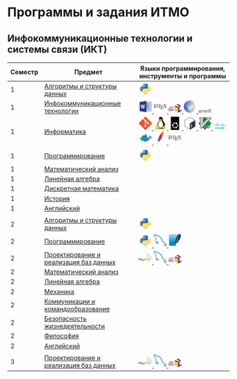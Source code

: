 # Программы и задания ИТМО
## Инфокоммуникационные технологии и системы связи (ИКТ)
| Семестр | Предмет                                                                                                                                                            | Языки программирования, инструменты и программы                                                                                                                                                                                                                                                                                                                                                                                                                                                                                                                                                                                                                                                                                                                                                                                                                                                                                                                                                                                                                                                                                                                                                                                                           | 
|---------|--------------------------------------------------------------------------------------------------------------------------------------------------------------------|-----------------------------------------------------------------------------------------------------------------------------------------------------------------------------------------------------------------------------------------------------------------------------------------------------------------------------------------------------------------------------------------------------------------------------------------------------------------------------------------------------------------------------------------------------------------------------------------------------------------------------------------------------------------------------------------------------------------------------------------------------------------------------------------------------------------------------------------------------------------------------------------------------------------------------------------------------------------------------------------------------------------------------------------------------------------------------------------------------------------------------------------------------------------------------------------------------------------------------------------------------------|
| 1       | [Алгоритмы и структуры данных](https://github.com/CandyGoose/Algorithms_1_term_ICT)                                                                                | <a href="https://www.python.org/" target="_blank" rel="noreferrer"> <img src="img/py.svg" alt="python" width="30" height="30"/> </a>                                                                                                                                                                                                                                                                                                                                                                                                                                                                                                                                                                                                                                                                                                                                                                                                                                                                                                                                                                                                                                                                                                                      |                          
| 1       | [Инфокоммуникационные технологии](https://github.com/CandyGoose/ICT)                                                                                               | <a href="https://www.microsoft.com/ru-ru/microsoft-365/word?legRedir=true&CorrelationId=e17a8f5c-a44c-4a2e-ac97-0971002e6584" target="_blank" rel="noreferrer"> <img src="img/word.svg" alt="word" width="30" /> </a> <a href="https://www.latex-project.org/" target="_blank" rel="noreferrer"> <img src="img/tex.svg" alt="latex" width="30" height="30"/> </a> <a href="https://www.uml.org/" target="_blank" rel="noreferrer"> <img src="img/uml.png" alt="uml" width="30" /> </a> <a href="https://ramussoftware.com/" target="_blank" rel="noreferrer"> <img src="img/ramus.png" alt="ramus" width="30" height="30"/> </a> <a href="https://www.erwin.com/" target="_blank" rel="noreferrer"> <img src="img/er.png" alt="erwin" width="30"/> </a>                                                                                                                                                                                                                                                                                                                                                                                                                                                                                                   |                            
| 1       | [Информатика](https://github.com/CandyGoose/Informatic_ICT/)                                                                                                       | <a href="https://git-scm.com/" target="_blank" rel="noreferrer"> <img src="img/git.svg" alt="git" width="30" height="30"/> </a>  <a href="https://www.linux.org/" target="_blank" rel="noreferrer"> <img src="img/linux.svg" alt="linux" width="30" height="30"/> </a> <a href="https://ubuntu.com/" target="_blank" rel="noreferrer"> <img src="img/ubuntu.svg" alt="ubuntu" width="30" /> </a> <a href="https://www.gnu.org/software/bash/" target="_blank" rel="noreferrer"> <img src="img/bash.svg" alt="bash" width="30" height="30"/> </a> <a href="https://www.vim.org/" target="_blank" rel="noreferrer"> <img src="img/vim.svg" alt="vim" width="30" /> </a> <a href="https://www.netacad.com/courses/packet-tracer" target="_blank" rel="noreferrer"> <img src="img/cisco.png" alt="cisco" width="30"/> </a>  <a href="https://www.docker.com/" target="_blank" rel="noreferrer"> <img src="img/docker.svg" alt="docker" width="30" height="30"/> </a>  <a href="https://httpd.apache.org/" target="_blank" rel="noreferrer"> <img src="img/apache.svg" alt="apache" width="30" height="30"/> </a>  <a href="https://www.latex-project.org/" target="_blank" rel="noreferrer"> <img src="img/tex.svg" alt="latex" width="30" height="30"/> </a> |   
| 1       | [Программирование](https://github.com/CandyGoose/Programming_1_term_ICT)                                                                                           | <a href="https://www.python.org/" target="_blank" rel="noreferrer"> <img src="img/py.svg" alt="python" width="30" height="30"/> </a>                                                                                                                                                                                                                                                                                                                                                                                                                                                                                                                                                                                                                                                                                                                                                                                                                                                                                                                                                                                                                                                                                                                      |                            
| 1       | [Математический анализ](https://github.com/CandyGoose/ITMO_ICT/tree/main/1_term_ICT/Mathematical_analysis)                                                         |                                                                                                                                                                                                                                                                                                                                                                                                                                                                                                                                                                                                                                                                                                                                                                                                                                                                                                                                                                                                                                                                                                                                                                                                                                                           |                            
| 1       | [Линейная алгебра](https://github.com/CandyGoose/ITMO_ICT/tree/main/1_term_ICT/Linear_algebra)                                                                     |                                                                                                                                                                                                                                                                                                                                                                                                                                                                                                                                                                                                                                                                                                                                                                                                                                                                                                                                                                                                                                                                                                                                                                                                                                                           |                            
| 1       | [Дискретная математика](https://github.com/CandyGoose/ITMO_ICT/tree/main/1_term_ICT/Discrete_math)                                                                 |                                                                                                                                                                                                                                                                                                                                                                                                                                                                                                                                                                                                                                                                                                                                                                                                                                                                                                                                                                                                                                                                                                                                                                                                                                                           |                            
| 1       | [История](https://github.com/CandyGoose/ITMO_ICT/tree/main/1_term_ICT/History)                                                                                     |                                                                                                                                                                                                                                                                                                                                                                                                                                                                                                                                                                                                                                                                                                                                                                                                                                                                                                                                                                                                                                                                                                                                                                                                                                                           |                            
| 1       | [Английский](https://github.com/CandyGoose/ITMO_ICT/tree/main/1_term_ICT/English)                                                                                  |                                                                                                                                                                                                                                                                                                                                                                                                                                                                                                                                                                                                                                                                                                                                                                                                                                                                                                                                                                                                                                                                                                                                                                                                                                                           |                            
|         |                                                                                                                                                                    |                                                                                                                                                                                                                                                                                                                                                                                                                                                                                                                                                                                                                                                                                                                                                                                                                                                                                                                                                                                                                                                                                                                                                                                                                                                           | 
| 2       | [Алгоритмы и структуры данных](https://github.com/CandyGoose/Algorithms_2_term_ICT)                                                                                | <a href="https://www.python.org/" target="_blank" rel="noreferrer"> <img src="img/py.svg" alt="python" width="30" height="30"/> </a>                                                                                                                                                                                                                                                                                                                                                                                                                                                                                                                                                                                                                                                                                                                                                                                                                                                                                                                                                                                                                                                                                                                      |                             
| 2       | [Программирование](https://github.com/CandyGoose/Programming_2_term_ICT)                                                                                           | <a href="https://www.python.org/" target="_blank" rel="noreferrer"> <img src="img/py.svg" alt="python" width="30" height="30"/> </a> <a href="https://www.mysql.com/" target="_blank" rel="noreferrer"> <img src="img/mysql.svg" alt="mysql" width="30" height="30"/> </a> <a href="https://www.sqlite.org/index.html" target="_blank" rel="noreferrer"> <img src="img/sqlite.svg" alt="sqlite" width="30" height="30"/> </a>                                                                                                                                                                                                                                                                                                                                                                                                                                                                                                                                                                                                                                                                                                                                                                                                                             |                             
| 2       | [Проектирование и реализация баз данных](https://github.com/CandyGoose/Database_2_term_ICT)                                                                        | <a href="https://www.mysql.com/products/workbench/" target="_blank" rel="noreferrer"> <img src="img/workbench.svg" alt="mysql workbench" width="30" height="30"/> </a> <a href="https://www.mysql.com/" target="_blank" rel="noreferrer"> <img src="img/mysql.svg" alt="mysql" width="30" height="30"/> </a>  <a href="https://www.uml.org/" target="_blank" rel="noreferrer"> <img src="img/uml.png" alt="uml" width="30" /> </a>                                                                                                                                                                                                                                                                                                                                                                                                                                                                                                                                                                                                                                                                                                                                                                                                                        |                           
| 2       | [Математический анализ](https://github.com/CandyGoose/ITMO_ICT/tree/main/2_term_ICT/Mathematical_analysis)                                                         |                                                                                                                                                                                                                                                                                                                                                                                                                                                                                                                                                                                                                                                                                                                                                                                                                                                                                                                                                                                                                                                                                                                                                                                                                                                           |                             
| 2       | [Линейная алгебра](https://github.com/CandyGoose/ITMO_ICT/tree/main/2_term_ICT/Linear_algebra)                                                                     |                                                                                                                                                                                                                                                                                                                                                                                                                                                                                                                                                                                                                                                                                                                                                                                                                                                                                                                                                                                                                                                                                                                                                                                                                                                           |                             
| 2       | [Механика](https://github.com/CandyGoose/ITMO_ICT/tree/main/2_term_ICT/Mechanics)                                                                                  |                                                                                                                                                                                                                                                                                                                                                                                                                                                                                                                                                                                                                                                                                                                                                                                                                                                                                                                                                                                                                                                                                                                                                                                                                                                           |                             
| 2       | [Коммуникации и командообразование](https://github.com/CandyGoose/ITMO_Software_engineering/tree/main/2_term_Software_engineering/Communication_and_team_building) |                                                                                                                                                                                                                                                                                                                                                                                                                                                                                                                                                                                                                                                                                                                                                                                                                                                                                                                                                                                                                                                                                                                                                                                                                                                           |                             
| 2       | [Безопасность жизнедеятельности](https://github.com/CandyGoose/ITMO_Software_engineering/tree/main/2_term_Software_engineering/Life_safety)                        |                                                                                                                                                                                                                                                                                                                                                                                                                                                                                                                                                                                                                                                                                                                                                                                                                                                                                                                                                                                                                                                                                                                                                                                                                                                           |                             
| 2       | [Философия](https://github.com/CandyGoose/ITMO_ICT/tree/main/2_term_ICT/Philosophy)                                                                                |                                                                                                                                                                                                                                                                                                                                                                                                                                                                                                                                                                                                                                                                                                                                                                                                                                                                                                                                                                                                                                                                                                                                                                                                                                                           |                             
| 2       | [Английский](https://github.com/CandyGoose/ITMO_Software_engineering/tree/main/2_term_Software_engineering/English)                                                |                                                                                                                                                                                                                                                                                                                                                                                                                                                                                                                                                                                                                                                                                                                                                                                                                                                                                                                                                                                                                                                                                                                                                                                                                                                           |
|         |                                                                                                                                                                    |                                                                                                                                                                                                                                                                                                                                                                                                                                                                                                                                                                                                                                                                                                                                                                                                                                                                                                                                                                                                                                                                                                                                                                                                                                                           |
| 3       | [Проектирование и реализация баз данных](https://github.com/CandyGoose/Database_3_term_ICT)                                                                        | <a href="https://www.mysql.com/products/workbench/" target="_blank" rel="noreferrer"> <img src="img/workbench.svg" alt="mysql workbench" width="30" height="30"/> </a> <a href="https://www.mysql.com/" target="_blank" rel="noreferrer"> <img src="img/mysql.svg" alt="mysql" width="30" height="30"/> </a>  <a href="https://www.uml.org/" target="_blank" rel="noreferrer"> <img src="img/uml.png" alt="uml" width="30" /> </a>                                                                                                                                                                                                                                                                                                                                                                                                                                                                                                                                                                                                                                                                                                                                                                                                                        |                           

